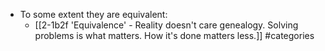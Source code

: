 - To some extent they are equivalent:
	- [[2-1b2f 'Equivalence' - Reality doesn't care genealogy. Solving problems is what matters. How it's done matters less.]] #categories
